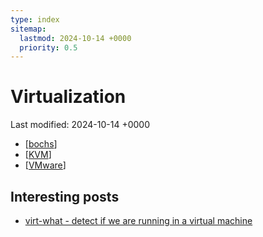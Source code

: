 ```yaml
---
type: index
sitemap:
  lastmod: 2024-10-14 +0000
  priority: 0.5
---
```


# Virtualization

Last modified: 2024-10-14 +0000

- [[bochs]]
- [[KVM]]
- [[VMware]]

## Interesting posts

- [virt-what - detect if we are running in a virtual machine](https://people.redhat.com/~rjones/virt-what/)

[//begin]: # "Autogenerated link references for markdown compatibility"
[bochs]: bochs.md "bochs"
[KVM]: KVM.md "Kernel-based Virtual Machine"
[VMware]: VMware.md "VMware"
[//end]: # "Autogenerated link references"
